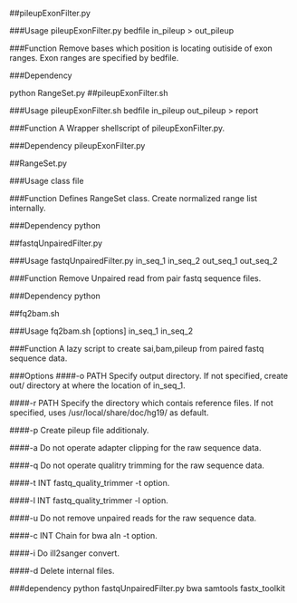 ##pileupExonFilter.py

###Usage
pileupExonFilter.py bedfile in_pileup > out_pileup

###Function
Remove bases which position is locating outiside of exon ranges.
Exon ranges are specified by bedfile.

###Dependency

python RangeSet.py
##pileupExonFilter.sh

###Usage
pileupExonFilter.sh bedfile in_pileup out_pileup > report

###Function
A Wrapper shellscript of pileupExonFilter.py.

###Dependency
pileupExonFilter.py

##RangeSet.py

###Usage
class file

###Function
Defines RangeSet class. 
Create normalized range list internally.

###Dependency
python

##fastqUnpairedFilter.py

###Usage
fastqUnpairedFilter.py in_seq_1 in_seq_2 out_seq_1 out_seq_2

###Function
Remove Unpaired read from pair fastq sequence files.

###Dependency
python

##fq2bam.sh

###Usage
fq2bam.sh [options] in_seq_1 in_seq_2

###Function
A lazy script to create sai,bam,pileup from paired fastq sequence data.

###Options
####-o PATH
Specify output directory.
If not specified, create out/ directory at where the location of in_seq_1.

####-r PATH
Specify the directory which contais reference files.
If not specified, uses /usr/local/share/doc/hg19/ as default.

####-p
Create pileup file additionaly.

####-a
Do not operate adapter clipping for the raw sequence data.

####-q
Do not operate qualitry trimming for the raw sequence data.

####-t INT
fastq_quality_trimmer -t option.

####-l INT
fastq_quality_trimmer -l option.

####-u
Do not remove unpaired reads for the raw sequence data.

####-c INT
Chain for bwa aln -t option.

####-i
Do ill2sanger convert.

####-d
Delete internal files.

###dependency
python fastqUnpairedFilter.py bwa samtools fastx_toolkit
